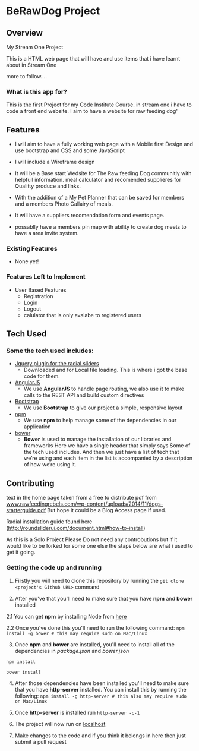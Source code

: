 # BeRawDog Project
 
## Overview

My Stream One Project

This is a HTML web page that will have and use items that i have learnt about in Stream One

more to follow....

### What is this app for?
This is the first Project for my Code Institute Course.
in stream one i have to code a front end website.
I aim to have a website for raw feeding dog'
 
## Features
 - I will aim to have a fully working web page with a Mobile first Design and use bootstrap and CSS and some 
JavaScript
 - I will include a Wireframe design
 - It will be a Base start Wedsite for The Raw feeding Dog communitiy with helpfull information.
meal calculator and recomended supplieres for Qualitty produce and links.

 - With the addition of a My Pet Planner that can be saved for members and a members Photo Gallairy of meals.

 - It will have a suppliers recomendation form and events page.

 - possablly have a members pin map with ability to create dog meets to have a area invite system.

### Existing Features
- None yet!
 
### Features Left to Implement
- User Based Features
    - Registration
    - Login
    - Logout
    - calulator that is only avalabe to registered users

## Tech Used
### Some the tech used includes:
- [Jquery plugin for the radial sliders](http://roundsliderui.com/)
    - Downloaded and for Local file loading.
  This is where i got the base code for them.
- [AngularJS](https://angularjs.org/)
    - We use **AngularJS** to handle page routing, we also use it to make calls to the REST API and build custom directives
- [Bootstrap](http://getbootstrap.com/)
    - We use **Bootstrap** to give our project a simple, responsive layout
- [npm](https://www.npmjs.com/)
    - We use **npm** to help manage some of the dependencies in our application
- [bower](https://bower.io/)
    - **Bower** is used to manage the installation of our libraries and frameworks
Here we have a single header that simply says Some of the tech used includes. And then we just have a list of tech that we’re using and each item in the list is accompanied by a description of how we’re using it.
 
## Contributing

text in the home page taken from a free to distribute pdf from www.rawfeedingrebels.com/wp-content/uploads/2014/11/dogs-starterguide.pdf
But hope it could be a Blog Access page if used.

Radial installation guide found here (http://roundsliderui.com/document.html#how-to-install)

As this is a Solo Project Please Do not need any controbutions but if it would like to be forked for some one else the staps below are what i used to get it going.
 
### Getting the code up and running

1. Firstly you will need to clone this repository by running the ```git clone <project's Github URL>``` command

2. After you've that you'll need to make sure that you have **npm** and **bower** installed
  
  2.1 You can get **npm** by installing Node from [here](https://nodejs.org/en/)
  
  2.2 Once you've done this you'll need to run the following command:
     `npm install -g bower # this may require sudo on Mac/Linux`

3. Once **npm** and **bower** are installed, you'll need to install all of the dependencies in *package.json* and *bower.json*
  ```
  npm install
 
  bower install
  ```

4. After those dependencies have been installed you'll need to make sure that you have **http-server** installed. You can install this by running the following: ```npm install -g http-server # this also may require sudo on Mac/Linux```

5. Once **http-server** is installed run ```http-server -c-1```

6. The project will now run on [localhost](http://127.0.0.1:8080)

7. Make changes to the code and if you think it belongs in here then just submit a pull request
